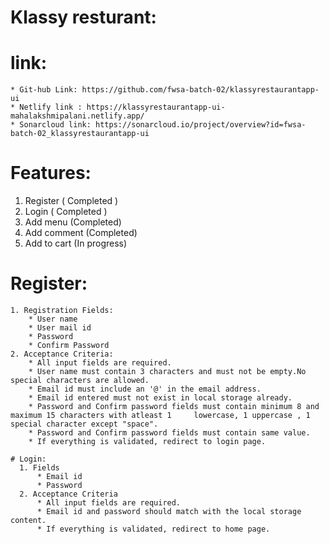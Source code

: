   # Klassy resturant:
  # link:
    * Git-hub Link: https://github.com/fwsa-batch-02/klassyrestaurantapp-ui
    * Netlify link : https://klassyrestaurantapp-ui-mahalakshmipalani.netlify.app/
    * Sonarcloud link: https://sonarcloud.io/project/overview?id=fwsa-batch-02_klassyrestaurantapp-ui
  # Features:
   1. Register ( Completed )
   2. Login ( Completed )
   3. Add menu (Completed)
   4. Add comment (Completed)
   5. Add to cart (In progress)

   # Register:

    1. Registration Fields:
        * User name
        * User mail id
        * Password
        * Confirm Password
    2. Acceptance Criteria:
        * All input fields are required.
        * User name must contain 3 characters and must not be empty.No special characters are allowed.
        * Email id must include an '@' in the email address.
        * Email id entered must not exist in local storage already.
        * Password and Confirm password fields must contain minimum 8 and maximum 15 characters with atleast 1     lowercase, 1 uppercase , 1 special character except "space".
        * Password and Confirm password fields must contain same value.
        * If everything is validated, redirect to login page.

    # Login:
      1. Fields
          * Email id
          * Password
      2. Acceptance Criteria
          * All input fields are required.
          * Email id and password should match with the local storage content.
          * If everything is validated, redirect to home page.
